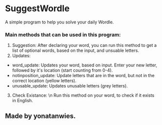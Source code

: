 # SuggestWordle
A simple program to help you solve your daily Wordle.

 ### Main methods that can be used in this program:
  1. Suggestion:
    After declaring your word, you can run this method to get a list of optional words, based on the input, and unsuable letters.
  2. Updates:
  * word_update:
   Updates your word, based on input.
   Enter your new letter, followed by it's location (start counting from 0-4).
  * notinposition_update:
    Update letters that are in the word, but not in the correct location (yellow letters).
  * unusable_update:
    Updates unusable letters (grey letters).
  3. Check Existance: \n
   Run this method on your word, to check if it exists in English.
    
## Made by yonatanwies.
